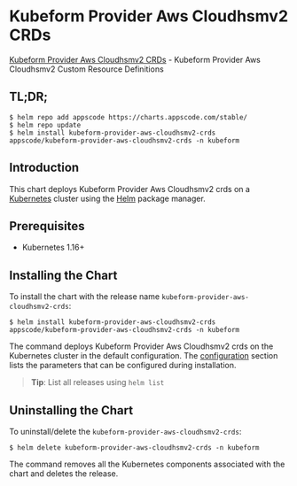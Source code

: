 # Kubeform Provider Aws Cloudhsmv2 CRDs

[Kubeform Provider Aws Cloudhsmv2 CRDs](https://github.com/kubeform) - Kubeform Provider Aws Cloudhsmv2 Custom Resource Definitions

## TL;DR;

```console
$ helm repo add appscode https://charts.appscode.com/stable/
$ helm repo update
$ helm install kubeform-provider-aws-cloudhsmv2-crds appscode/kubeform-provider-aws-cloudhsmv2-crds -n kubeform
```

## Introduction

This chart deploys Kubeform Provider Aws Cloudhsmv2 crds on a [Kubernetes](http://kubernetes.io) cluster using the [Helm](https://helm.sh) package manager.

## Prerequisites

- Kubernetes 1.16+

## Installing the Chart

To install the chart with the release name `kubeform-provider-aws-cloudhsmv2-crds`:

```console
$ helm install kubeform-provider-aws-cloudhsmv2-crds appscode/kubeform-provider-aws-cloudhsmv2-crds -n kubeform
```

The command deploys Kubeform Provider Aws Cloudhsmv2 crds on the Kubernetes cluster in the default configuration. The [configuration](#configuration) section lists the parameters that can be configured during installation.

> **Tip**: List all releases using `helm list`

## Uninstalling the Chart

To uninstall/delete the `kubeform-provider-aws-cloudhsmv2-crds`:

```console
$ helm delete kubeform-provider-aws-cloudhsmv2-crds -n kubeform
```

The command removes all the Kubernetes components associated with the chart and deletes the release.


